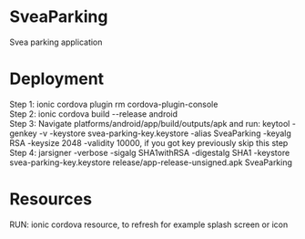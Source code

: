 # SveaParking
Svea parking application 

# Deployment
Step 1: ionic cordova plugin rm cordova-plugin-console <br/>
Step 2: ionic cordova build --release android <br/>
Step 3: Navigate platforms/android/app/build/outputs/apk and run:  keytool -genkey -v -keystore svea-parking-key.keystore -alias SveaParking -keyalg RSA -keysize 2048 -validity 10000, if you got key previously skip this step <br/>
Step 4: jarsigner -verbose -sigalg SHA1withRSA -digestalg SHA1 -keystore svea-parking-key.keystore release/app-release-unsigned.apk SveaParking <br/>

# Resources
RUN: ionic cordova resource, to refresh for example splash screen or icon
